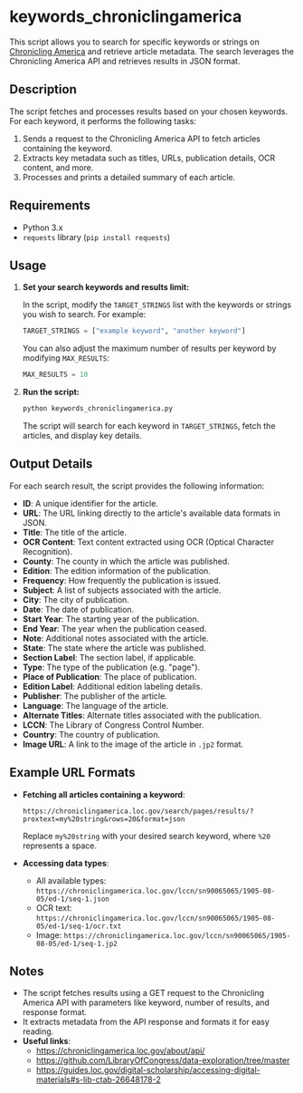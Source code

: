 
# keywords_chroniclingamerica

This script allows you to search for specific keywords or strings on [Chronicling America](https://chroniclingamerica.loc.gov) and retrieve article metadata. The search leverages the Chronicling America API and retrieves results in JSON format.

## Description

The script fetches and processes results based on your chosen keywords. For each keyword, it performs the following tasks:
1. Sends a request to the Chronicling America API to fetch articles containing the keyword.
2. Extracts key metadata such as titles, URLs, publication details, OCR content, and more.
3. Processes and prints a detailed summary of each article.

## Requirements

- Python 3.x
- `requests` library (`pip install requests`)

## Usage

1. **Set your search keywords and results limit:**

   In the script, modify the `TARGET_STRINGS` list with the keywords or strings you wish to search. For example:

   ```python
   TARGET_STRINGS = ["example keyword", "another keyword"]
   ```

   You can also adjust the maximum number of results per keyword by modifying `MAX_RESULTS`:

   ```python
   MAX_RESULTS = 10
   ```

2. **Run the script:**

   ```bash
   python keywords_chroniclingamerica.py
   ```

   The script will search for each keyword in `TARGET_STRINGS`, fetch the articles, and display key details.

## Output Details

For each search result, the script provides the following information:

- **ID**: A unique identifier for the article.
- **URL**: The URL linking directly to the article's available data formats in JSON.
- **Title**: The title of the article.
- **OCR Content**: Text content extracted using OCR (Optical Character Recognition).
- **County**: The county in which the article was published.
- **Edition**: The edition information of the publication.
- **Frequency**: How frequently the publication is issued.
- **Subject**: A list of subjects associated with the article.
- **City**: The city of publication.
- **Date**: The date of publication.
- **Start Year**: The starting year of the publication.
- **End Year**: The year when the publication ceased.
- **Note**: Additional notes associated with the article.
- **State**: The state where the article was published.
- **Section Label**: The section label, if applicable.
- **Type**: The type of the publication (e.g. "page").
- **Place of Publication**: The place of publication.
- **Edition Label**: Additional edition labeling details.
- **Publisher**: The publisher of the article.
- **Language**: The language of the article.
- **Alternate Titles**: Alternate titles associated with the publication.
- **LCCN**: The Library of Congress Control Number.
- **Country**: The country of publication.
- **Image URL**: A link to the image of the article in `.jp2` format.

## Example URL Formats

- **Fetching all articles containing a keyword**:
  ```
  https://chroniclingamerica.loc.gov/search/pages/results/?proxtext=my%20string&rows=20&format=json
  ```
  Replace `my%20string` with your desired search keyword, where `%20` represents a space.

- **Accessing data types**:
  - All available types: `https://chroniclingamerica.loc.gov/lccn/sn90065065/1905-08-05/ed-1/seq-1.json`
  - OCR text: `https://chroniclingamerica.loc.gov/lccn/sn90065065/1905-08-05/ed-1/seq-1/ocr.txt`
  - Image: `https://chroniclingamerica.loc.gov/lccn/sn90065065/1905-08-05/ed-1/seq-1.jp2`

## Notes

- The script fetches results using a GET request to the Chronicling America API with parameters like keyword, number of results, and response format.
- It extracts metadata from the API response and formats it for easy reading.
- **Useful links**:
  - https://chroniclingamerica.loc.gov/about/api/
  - https://github.com/LibraryOfCongress/data-exploration/tree/master
  - https://guides.loc.gov/digital-scholarship/accessing-digital-materials#s-lib-ctab-26648178-2
